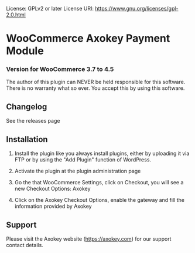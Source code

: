 License: GPLv2 or later
License URI: https://www.gnu.org/licenses/gpl-2.0.html

# WooCommerce Axokey Payment Module
### Version for WooCommerce 3.7 to 4.5

The author of this plugin can NEVER be held responsible for this software.
There is no warranty what so ever. You accept this by using this software.

## Changelog
See the releases page

## Installation
1. Install the plugin like you always install plugins, either by uploading it via FTP or by using the "Add Plugin" function of WordPress.

2. Activate the plugin at the plugin administration page

3. Go the that WooCommerce Settings, click on Checkout, you will see a new Checkout Options: Axokey

4. Click on the Axokey Checkout Options, enable the gateway and fill the information provided by Axokey

   
## Support
Please visit the Axokey website (https://axokey.com) for our support contact details.
